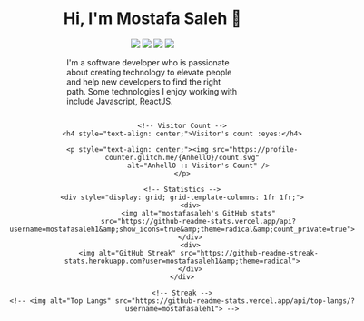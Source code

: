 <h1 style="text-align: center;">Hi, I'm Mostafa Saleh 👋</h1>
<p style="text-align: center;">
    <a href="https://www.facebook.com/saleh2011" target="_blank"><img
            src="https://img.shields.io/badge/facebook-%231FA1F1?style=flat&amp;logo=facebook&amp;logoColor=white" /></a>
    <a href="https://www.linkedin.com/in/mostafasaleh5" target="_blank"><img
            src="https://img.shields.io/badge/linkedin-%230177B5?style=flat&amp;logo=linkedin&amp;logoColor=white" /></a>
    <a href="https://www.instagram.com/mostafamsaleh" target="_blank"><img
            src="https://img.shields.io/badge/instagram-%23E4415F?style=flat&amp;logo=instagram&amp;logoColor=white" /></a>
    <a href="https://eng-mostafasaleh.blogspot.com" target="_blank"><img
            src="https://img.shields.io/badge/Website-%230177B5?style=flat&amp;logo=website&amp;logoColor=white" /></a>
</p>

<p style="padding: 0 20% 0 20%;">I'm a software developer who is passionate about creating technology to elevate people and help new developers to find
    the right path. Some technologies I enjoy working with include Javascript, ReactJS.</p>

<div style="display: flex;">

<div style="text-align: center;">

    <!-- Visitor Count -->
    <h4 style="text-align: center;">Visitor's count :eyes:</h4>

    <p style="text-align: center;"><img src="https://profile-counter.glitch.me/{AnhellO}/count.svg"
            alt="AnhellO :: Visitor's Count" />
    </p>

    <!-- Statistics -->
    <div style="display: grid; grid-template-columns: 1fr 1fr;">
        <div>
            <img alt="mostafasaleh's GitHub stats"
            src="https://github-readme-stats.vercel.app/api?username=mostafasaleh1&amp;show_icons=true&amp;theme=radical&amp;count_private=true">
        </div>
        <div>
            <img alt="GitHub Streak" src="https://github-readme-streak-stats.herokuapp.com?user=mostafasaleh1&amp;theme=radical">
        </div>
    </div>

    <!-- Streak -->
    <!-- <img alt="Top Langs" src="https://github-readme-stats.vercel.app/api/top-langs/?username=mostafasaleh1"> -->
</div>
<img src="https://blogger.googleusercontent.com/img/b/R29vZ2xl/AVvXsEhuasn1z76_mlhD4SViRuY9aEqDXunWE2zdFSWTIwUZA8yEx_k6Jc6da0RolswHoiGO2AOBszIdE3kOX8juSZdABcgPyN_5FfrjzDGOecO_GN3o9bziATjUP-Q2TdxlYywow6KzFfCwJ3B4m__UeIcV3IXMQA_j_IeG53g6RWPgyCwOlauR5mRnvuzRu
